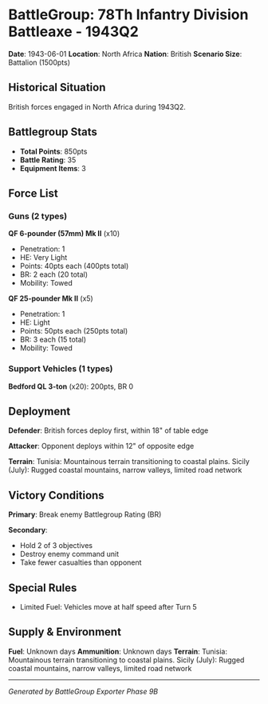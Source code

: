 # BattleGroup: 78Th Infantry Division Battleaxe - 1943Q2

**Date**: 1943-06-01
**Location**: North Africa
**Nation**: British
**Scenario Size**: Battalion (1500pts)

## Historical Situation

British forces engaged in North Africa during 1943Q2.

## Battlegroup Stats

- **Total Points**: 850pts
- **Battle Rating**: 35
- **Equipment Items**: 3

## Force List

### Guns (2 types)

**QF 6-pounder (57mm) Mk II** (x10)
- Penetration: 1
- HE: Very Light
- Points: 40pts each (400pts total)
- BR: 2 each (20 total)
- Mobility: Towed

**QF 25-pounder Mk II** (x5)
- Penetration: 1
- HE: Light
- Points: 50pts each (250pts total)
- BR: 3 each (15 total)
- Mobility: Towed

### Support Vehicles (1 types)

**Bedford QL 3-ton** (x20): 200pts, BR 0

## Deployment

**Defender**: British forces deploy first, within 18" of table edge

**Attacker**: Opponent deploys within 12" of opposite edge

**Terrain**: Tunisia: Mountainous terrain transitioning to coastal plains. Sicily (July): Rugged coastal mountains, narrow valleys, limited road network

## Victory Conditions

**Primary**: Break enemy Battlegroup Rating (BR)

**Secondary**:
- Hold 2 of 3 objectives
- Destroy enemy command unit
- Take fewer casualties than opponent

## Special Rules

- Limited Fuel: Vehicles move at half speed after Turn 5

## Supply & Environment

**Fuel**: Unknown days
**Ammunition**: Unknown days
**Terrain**: Tunisia: Mountainous terrain transitioning to coastal plains. Sicily (July): Rugged coastal mountains, narrow valleys, limited road network

---

*Generated by BattleGroup Exporter Phase 9B*
